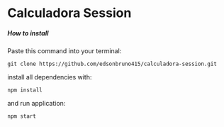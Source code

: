 # Calculadora Session

##### How to install

Paste this command into your terminal:
```
git clone https://github.com/edsonbruno415/calculadora-session.git
```

install all dependencies with:
```
npm install
```

and run application:
```
npm start
```
